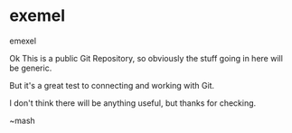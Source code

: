 exemel
======

emexel

Ok This is a public Git Repository, so obviously the stuff going in here will be generic.

But it's a great test to connecting and working with Git.  

I don't think there will be anything useful, but thanks for checking.

~mash
